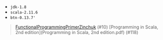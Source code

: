 
* `jdk-1.8`
* `scala-2.11.6`
* `btn-0.13.7'`


> [FunctionalProgrammingPrimerZinchuk](FunctionalProgrammingPrimerZinchuk.pdf) (#10)
> [Programming in Scala, 2nd edition](Programming in Scala, 2nd edition.pdf) (#118)
